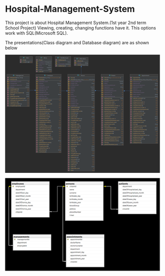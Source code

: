 # Hospital-Management-System

This project is about Hospital Management System.(1st year 2nd term School Project)
Viewing, creating, changing functions have it. This options work with SQL(Microsoft SQL).


The presentations(Class diagram and Database diagram) are as shown below

![ Alt text](class.png)  [](class.png)

![ Alt text](database.png)  [](database.png)
